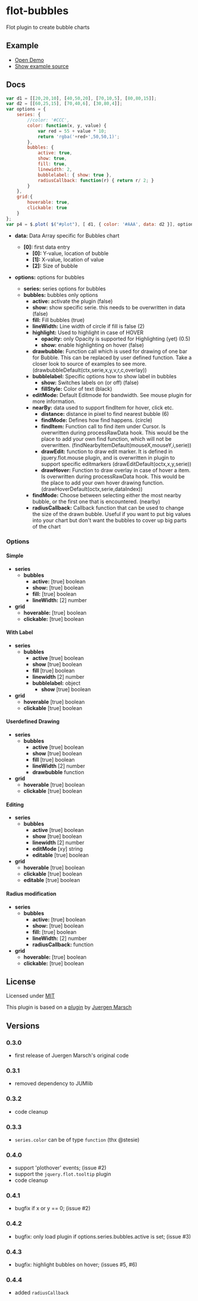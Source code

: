 # flot-bubbles
Flot plugin to create bubble charts

## Example

* [Open Demo](http://mojoaxel.github.io/flot-bubbles/example/)
* [Show example source](https://github.com/mojoaxel/flot-bubbles/blob/master/example/index.html)

## Docs

```js
var d1 = [[20,20,10], [40,50,20], [70,10,5], [80,80,15]];
var d2 = [[60,25,15], [70,40,6], [30,80,4]];
var options = { 
	series: {
		//color: '#CCC',
		color: function(x, y, value) {
			var red = 55 + value * 10;
			return 'rgba('+red+',50,50,1)';
		},
		bubbles: {
			active: true,
			show: true,
			fill: true,
			linewidth: 2,
			bubblelabel: { show: true },
			radiusCallback: function(r) { return r/ 2; }
		}
	},
	grid:{
		hoverable: true,
		clickable: true
	}
};
var p4 = $.plot( $("#plot"), [ d1, { color: '#AAA', data: d2 }], options );
```

* **data:** Data Array specific for Bubbles chart
   * **[0]:** first data entry
      * **[0]:** Y-value, location of bubble
      * **[1]:** X-value, location of value
      * **[2]:** Size of bubble

* **options:** options for bubbles
   * **series:** series options for bubbles
   * **bubbles:** bubbles only options
      * **active:** activate the plugin (false)
      * **show:** show specific serie. this needs to be overwritten in data (false)
      * **fill:** Fill bubbles (true)
      * **lineWidth:** Line width of circle if fill is false (2)
      * **highlight:** Used to highlight in case of HOVER
         * **opacity:** only Opacity is supported for Highlighting (yet) (0.5)
         * **show:** enable highlighting on hover (false)
      * **drawbubble:** Function call which is used for drawing of one bar for Bubble. This can be replaced by user defined function. Take a closer look to source of examples to see more. (drawbubbleDefault(ctx,serie,x,y,v,r,c,overlay))
      * **bubblelabel:** Specific options how to show label in bubbles
         * **show:** Switches labels on (or off) (false)
         * **fillStyle:** Color of text (black)
      * **editMode:** Default Editmode for bandwidth. See mouse plugin for more information.
      * **nearBy:** data used to support findItem for hover, click etc.
         * **distance:** distance in pixel to find nearest bubble (6)
         * **findMode:** Defines how find happens. (circle)
         * **findItem:** Function call to find item under Cursor. Is overwritten during processRawData hook. This would be the place to add your own find function, which will not be overwritten. (findNearbyItemDefault(mouseX,mouseY,i,serie))
         * **drawEdit:** function to draw edit marker. It is defined in jquery.flot.mouse plugin, and is overwritten in plugin to support specific editmarkers (drawEditDefault(octx,x,y,serie))
         * **drawHover:** Function to draw overlay in case of hover a item. Is overwritten during processRawData hook. This would be the place to add your own hover drawing function. (drawHoverDefault(octx,serie,dataIndex))
      * **findMode:** Choose between selecting either the most nearby bubble, or the first one that is encountered. (nearby)
      * **radiusCallback:** Callback function that can be used to change the size of the drawn bubble. Useful if you want to put big values into your chart but don't want the bubbles to cover up big parts of the chart

### Options

#### Simple

* **series**
   * **bubbles**
      * **active:** [true] boolean
      * **show:** [true] boolean
      * **fill:** [true] boolean
      * **lineWidth:** [2] number
* **grid**
   * **hoverable:** [true] boolean
   * **clickable:** [true] boolean

#### With Label

* **series**
   * **bubbles**
      * **active** [true] boolean
      * **show** [true] boolean
      * **fill** [true] boolean
      * **linewidth** [2] number
      * **bubblelabel:** object
         * **show** [true] boolean
* **grid**
   * **hoverable** [true] boolean
   * **clickable** [true] boolean

#### Userdefined Drawing

* **series**
   * **bubbles**
      * **active** [true] boolean
      * **show** [true] boolean
      * **fill** [true] boolean
      * **lineWidth** [2] number
      * **drawbubble** function
* **grid**
   * **hoverable** [true] boolean
   * **clickable** [true] boolean

#### Editing

* **series**
   * **bubbles**
      * **active** [true] boolean
      * **show** [true] boolean
      * **linewidth** [2] number
      * **editMode** [xy] string
      * **editable** [true] boolean
* **grid**
   * **hoverable** [true] boolean
   * **clickable** [true] boolean
   * **editable** [true] boolean

#### Radius modification

* **series**
   * **bubbles**
      * **active:** [true] boolean
      * **show:** [true] boolean
      * **fill:** [true] boolean
      * **lineWidth:** [2] number
      * **radiusCallback:** function
* **grid**
   * **hoverable:** [true] boolean
   * **clickable:** [true] boolean

## License

Licensed under [MIT](http://opensource.org/licenses/MIT)

This plugin is based on a [plugin](https://github.com/jumjum123/JUMFlot/blob/gh-pages/javascripts/jquery.flot.bubbles.js) by [Juergen Marsch](https://github.com/jumjum123)

## Versions

### 0.3.0
* first release of Juergen Marsch's original code

### 0.3.1
* removed dependency to JUMlib

### 0.3.2
* code cleanup

### 0.3.3
* `series.color` can be of type `function` (thx @stesie)

### 0.4.0
* support 'plothover' events; (issue #2)
* support the `jquery.flot.tooltip` plugin
* code cleanup

### 0.4.1
* bugfix if x or y == 0; (issue #2)

### 0.4.2
* bugfix: only load plugin if options.series.bubbles.active is set; (issue #3)

### 0.4.3
* bugfix: highlight bubbles on hover; (issues #5, #6)

### 0.4.4
* added `radiusCallback`
